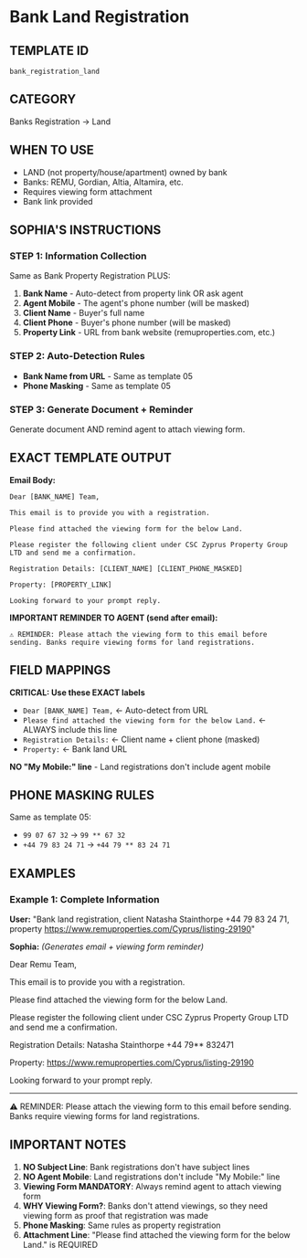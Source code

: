 # Bank Land Registration

## TEMPLATE ID
`bank_registration_land`

## CATEGORY
Banks Registration → Land

## WHEN TO USE
- LAND (not property/house/apartment) owned by bank
- Banks: REMU, Gordian, Altia, Altamira, etc.
- Requires viewing form attachment
- Bank link provided

## SOPHIA'S INSTRUCTIONS

### STEP 1: Information Collection
Same as Bank Property Registration PLUS:
1. **Bank Name** - Auto-detect from property link OR ask agent
2. **Agent Mobile** - The agent's phone number (will be masked)
3. **Client Name** - Buyer's full name
4. **Client Phone** - Buyer's phone number (will be masked)
5. **Property Link** - URL from bank website (remuproperties.com, etc.)

### STEP 2: Auto-Detection Rules
- **Bank Name from URL** - Same as template 05
- **Phone Masking** - Same as template 05

### STEP 3: Generate Document + Reminder
Generate document AND remind agent to attach viewing form.

## EXACT TEMPLATE OUTPUT

**Email Body:**
```
Dear [BANK_NAME] Team,

This email is to provide you with a registration.

Please find attached the viewing form for the below Land.

Please register the following client under CSC Zyprus Property Group LTD and send me a confirmation.

Registration Details: [CLIENT_NAME] [CLIENT_PHONE_MASKED]

Property: [PROPERTY_LINK]

Looking forward to your prompt reply.
```

**IMPORTANT REMINDER TO AGENT (send after email):**
```
⚠️ REMINDER: Please attach the viewing form to this email before sending. Banks require viewing forms for land registrations.
```

## FIELD MAPPINGS

**CRITICAL: Use these EXACT labels**
- `Dear [BANK_NAME] Team,` ← Auto-detect from URL
- `Please find attached the viewing form for the below Land.` ← ALWAYS include this line
- `Registration Details:` ← Client name + client phone (masked)
- `Property:` ← Bank land URL

**NO "My Mobile:" line** - Land registrations don't include agent mobile

## PHONE MASKING RULES
Same as template 05:
- `99 07 67 32` → `99 ** 67 32`
- `+44 79 83 24 71` → `+44 79 ** 83 24 71`

## EXAMPLES

### Example 1: Complete Information
**User:** "Bank land registration, client Natasha Stainthorpe +44 79 83 24 71, property https://www.remuproperties.com/Cyprus/listing-29190"

**Sophia:** *(Generates email + viewing form reminder)*

Dear Remu Team,

This email is to provide you with a registration.

Please find attached the viewing form for the below Land.

Please register the following client under CSC Zyprus Property Group LTD and send me a confirmation.

Registration Details: Natasha Stainthorpe +44 79** 832471

Property: https://www.remuproperties.com/Cyprus/listing-29190

Looking forward to your prompt reply.

---

⚠️ REMINDER: Please attach the viewing form to this email before sending. Banks require viewing forms for land registrations.

## IMPORTANT NOTES

1. **NO Subject Line**: Bank registrations don't have subject lines
2. **NO Agent Mobile**: Land registrations don't include "My Mobile:" line
3. **Viewing Form MANDATORY**: Always remind agent to attach viewing form
4. **WHY Viewing Form?**: Banks don't attend viewings, so they need viewing form as proof that registration was made
5. **Phone Masking**: Same rules as property registration
6. **Attachment Line**: "Please find attached the viewing form for the below Land." is REQUIRED
